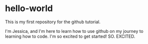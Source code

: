 # hello-world

This is my first repository for the github tutorial.

I'm Jessica, and I'm here to learn how to use github on my journey to learning how to code. I'm so excited to get started!
SO. EXCITED.

